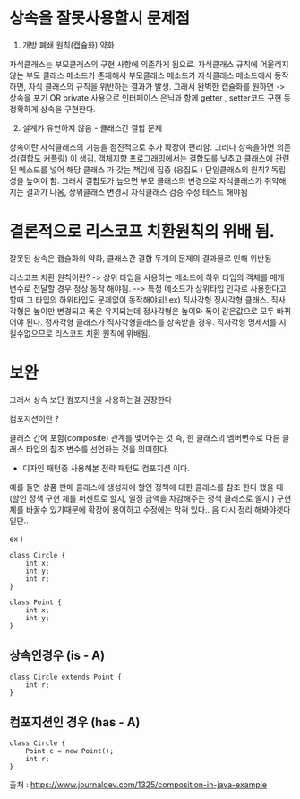 
# 상속을 잘못사용할시 문제점 


 1. 개방 폐쇄 원칙(캡슐화) 약화

 자식클래스는 부모클래스의 구현 사항에 의존하게 됨으로. 
 자식클래스 규칙에 어울리지않는 부모 클래스 메소드가 존재해서  부모클래스 메소드가
 자식클래스 메소드에서 동작하면, 자식 클래스의 규칙을 위반하는 결과가 발생.
 그래서 완벽한 캡슐화를 원하면 -> 상속을 포기 OR private 사용으로 인터페이스 은닉과 함께 getter , setter코드 구현 등 정확하게 상속을 구현한다.
 
 2. 설계갸 유연하지 않음 - 클래스간 결합 문제
    
 상속이란 자식클래스의 기능을 점진적으로 추가 확장이 편리함. 그러나 상속을하면 의존성(결합도 커플링) 이 생김.
 객체지향 프로그래밍에서는 결합도를 낮추고 클래스에 관련된 메소드를 넣어 해당 클래스 가 갖는 책임에 집중 (응집도 ) 단일클래스의 원칙? 
 독립성을 높여야 함. 그래서 결합도가 높으면 부모 클래스의 변경으로 자식클래스가 취약해지는 결과가 나옴, 
 상위클래스 변경시 자식클래스 검증 수정 테스트 해야됨
 

 # 결론적으로 리스코프 치환원칙의 위배 됨.

  잘못된 상속은 캡슐화의 약화, 클래스간 결합 두개의 문제의 결과물로 인해 위반됨
  
 리스코프 치환 원칙이란? -> 상위 타입을 사용하는 메소드에 하위 타입의 객체를 매개변수로 전달할 경우 정상 동작 해야됨.
                   --> 특정 메소드가 상위타입 인자로 사용한다고 할때 그 타입의 하위타입도 문제없이 동작해야되!
  ex) 직사각형 정사각형 클래스.
   직사각형은 높이만 변경되고 폭은 유지되는데 정사각형은 높이와 폭이 같은값으로 모두 바뀌어야 된다.
    정사각형 클래스가 직사각형클래스를 상속받을 경우. 직사각형 명세서를 지킬수없으므로 리스코프 치환 원칙에 위배됨.

# 보완

그래서 상속 보단 컴포지션을 사용하는걸 권장한다

컴포지션이란 ? 

클래스 간에 포함(composite) 관계를 맺어주는 것
즉, 한 클래스의 멤버변수로 다른 클래스 타입의 참조 변수를 선언하는 것을 의미한다.


+ 디자인 패턴중 사용해본 전략 패턴도 컴포지션 이다.

예를 들면 상품 판매 클래스에 
생성자에 할인 정책에 대한 클래스를 참조 한다 했을 때
(할인 정책 구현 체를 퍼센트로 할지, 일정 금액을 차감해주는 정책 클래스로 쓸지 ) 구현체를 바꿀수 있기때문에 
확장에 용이하고 수정에는 막혀 있다.. 음 다시 정리 해봐야겟다일단..




ex ) 

    class Circle {
        int x;
        int y;
        int r;
    }
    
    class Point {
        int x;
        int y;
    }

## 상속인경우 (is - A) 

    class Circle extends Point {
        int r;
    }

## 컴포지션인 경우 (has - A)
    class Circle {
        Point c = new Point();
        int r;
    }

출처 : https://www.journaldev.com/1325/composition-in-java-example

[//]: # (# 메모리 vs 디스크)

[//]: # ()
[//]: # (메모리 종류)

[//]: # ()
[//]: # (레지스터 / 캐시 / 메인 메모리 / 하드디스크)

[//]: # ()
[//]: # (처음 순서대로 가장 빠름.)

[//]: # ()

